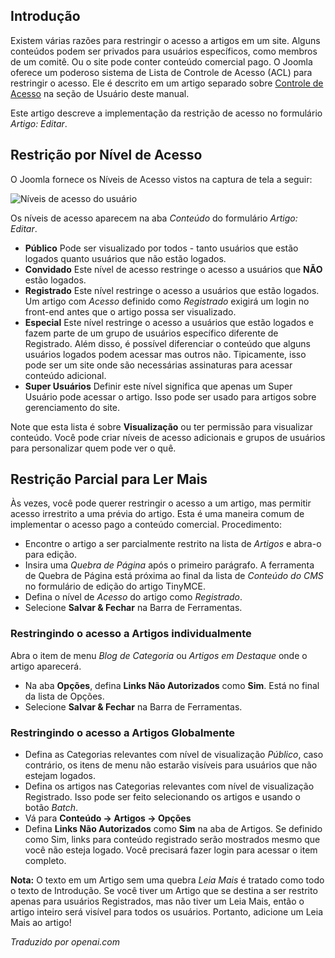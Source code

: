 <!-- Filename: J6.x:Article_Access_Restriction / Display title: Artigo: Restrição de Acesso  -->

## Introdução

Existem várias razões para restringir o acesso a artigos em um site. Alguns conteúdos podem ser privados para usuários específicos, como membros de um comitê. Ou o site pode conter conteúdo comercial pago. O Joomla oferece um poderoso sistema de Lista de Controle de Acesso (ACL) para restringir o acesso. Ele é descrito em um artigo separado sobre [Controle de Acesso](jdocmanual?article=user/users/access-control) na seção de Usuário deste manual.

Este artigo descreve a implementação da restrição de acesso no formulário *Artigo: Editar*.

## Restrição por Nível de Acesso

O Joomla fornece os Níveis de Acesso vistos na captura de tela a seguir:

![Níveis de acesso do usuário](../../../en/images/articles/article-access-user-groups.png)

Os níveis de acesso aparecem na aba *Conteúdo* do formulário *Artigo: Editar*.

- **Público** Pode ser visualizado por todos - tanto usuários que estão
  logados quanto usuários que não estão logados.
- **Convidado** Este nível de acesso restringe o acesso a usuários que **NÃO**
  estão logados.
- **Registrado** Este nível restringe o acesso a usuários que estão logados.
  Um artigo com *Acesso* definido como *Registrado* exigirá um login no 
  front-end antes que o artigo possa ser visualizado.
- **Especial** Este nível restringe o acesso a usuários que estão logados e
  fazem parte de um grupo de usuários específico diferente de Registrado. Além disso, é
  possível diferenciar o conteúdo que alguns usuários logados podem acessar
  mas outros não. Tipicamente, isso pode ser um site onde são necessárias assinaturas
  para acessar conteúdo adicional.
- **Super Usuários** Definir este nível significa que apenas um Super Usuário pode acessar
  o artigo. Isso pode ser usado para artigos sobre gerenciamento do site.

Note que esta lista é sobre **Visualização** ou ter permissão para visualizar conteúdo.
Você pode criar níveis de acesso adicionais e grupos de usuários para personalizar quem pode
ver o quê.

## Restrição Parcial para Ler Mais

Às vezes, você pode querer restringir o acesso a um artigo, mas permitir acesso irrestrito a uma prévia do artigo. Esta é uma maneira comum de implementar o acesso pago a conteúdo comercial. Procedimento:

- Encontre o artigo a ser parcialmente restrito na lista de *Artigos* e abra-o para edição.
- Insira uma *Quebra de Página* após o primeiro parágrafo. A ferramenta de Quebra de Página está próxima ao final da lista de *Conteúdo do CMS* no formulário de edição do artigo TinyMCE.
- Defina o nível de *Acesso* do artigo como *Registrado*.
- Selecione **Salvar & Fechar** na Barra de Ferramentas.

### Restringindo o acesso a Artigos individualmente

Abra o item de menu *Blog de Categoria* ou *Artigos em Destaque* onde o artigo aparecerá.

- Na aba **Opções**, defina **Links Não Autorizados** como **Sim**. Está no final da lista de Opções.
- Selecione **Salvar & Fechar** na Barra de Ferramentas.

### Restringindo o acesso a Artigos Globalmente

* Defina as Categorias relevantes com nível de visualização *Público*, caso contrário, os itens de menu não estarão visíveis para usuários que não estejam logados.
* Defina os artigos nas Categorias relevantes com nível de visualização Registrado. Isso pode ser feito selecionando os artigos e usando o botão *Batch*.
* Vá para **Conteúdo → Artigos → Opções**
* Defina **Links Não Autorizados** como **Sim** na aba de Artigos. Se definido como Sim, links para conteúdo registrado serão mostrados mesmo que você não esteja logado. Você precisará fazer login para acessar o item completo.

**Nota:** O texto em um Artigo sem uma quebra *Leia Mais* é tratado como todo o texto de Introdução. Se você tiver um Artigo que se destina a ser restrito apenas para usuários Registrados, mas não tiver um Leia Mais, então o artigo inteiro será visível para todos os usuários. Portanto, adicione um Leia Mais ao artigo!

*Traduzido por openai.com*

